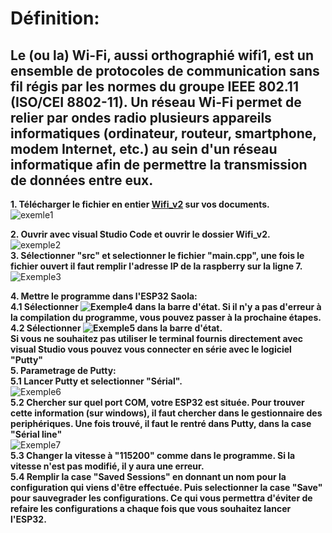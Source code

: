 # Définition:
Le (ou la) Wi-Fi, aussi orthographié wifi1, est un ensemble de protocoles de communication sans fil régis par les normes du groupe IEEE 802.11 (ISO/CEI 8802-11). Un réseau Wi-Fi permet de relier par ondes radio plusieurs appareils informatiques (ordinateur, routeur, smartphone, modem Internet, etc.) au sein d'un réseau informatique afin de permettre la transmission de données entre eux.  
--

__1. Télécharger le fichier en entier [Wifi_v2](https://github.com/Knightmore1/Co2_project/tree/WiFi/Wifi_v2) sur vos documents.__  
![exemle1](https://user-images.githubusercontent.com/123626872/227144513-354c106e-7f62-4f82-b094-bb3e900e0597.PNG)  

__2. Ouvrir avec visual Studio Code et ouvrir le dossier Wifi_v2.__  
![exemple2](https://user-images.githubusercontent.com/123626872/227149227-5e127a41-a947-4fb9-97ef-be3adb7d5b4f.png)  
__3. Sélectionner "src" et selectionner le fichier "main.cpp", une fois le fichier ouvert il faut remplir l'adresse IP de la raspberry sur la ligne 7.__  
![Exemple3](https://user-images.githubusercontent.com/123626872/227161662-25c5f4be-b521-4076-878c-72db647508b0.PNG)  

__4. Mettre le programme dans l'ESP32 Saola:__  
  __4.1 Sélectionner ![Exemple4](https://user-images.githubusercontent.com/123626872/227180263-cd8b45f5-ed71-45cf-91c0-3e2124e82e99.PNG) dans la barre d'état. Si il n'y a pas d'erreur à la compilation du programme, vous pouvez passer à la prochaine étapes.__  
  __4.2 Sélectionner ![Exemple5](https://user-images.githubusercontent.com/123626872/227181478-e3b0f74e-22eb-443e-b00c-eab24a14f7b4.PNG) dans la barre d'état.__  
  __Si vous ne souhaitez pas utiliser le terminal fournis directement avec visual Studio vous pouvez vous connecter en série avec le logiciel "Putty"__  
__5. Parametrage de Putty:__  
  __5.1 Lancer Putty et selectionner "Sérial".__  
![Exemple6](https://user-images.githubusercontent.com/123626872/227471090-1b18cee1-3d9b-483a-b990-247266e38502.PNG)  
  __5.2 Chercher sur quel port COM, votre ESP32 est située. Pour trouver cette information (sur windows), il faut chercher dans le gestionnaire des periphériques. Une fois trouvé, il faut le rentré dans Putty, dans la case "Sérial line"__  
![Exemple7](https://user-images.githubusercontent.com/123626872/227482026-9fde7fd9-ad37-455f-80ec-074421725475.PNG)  
  __5.3 Changer la vitesse à "115200" comme dans le programme. Si la vitesse n'est pas modifié, il y aura une erreur.__  
  __5.4 Remplir la case "Saved Sessions" en donnant un nom pour la configuration qui viens d'être effectuée. Puis selectionner la case "Save" pour sauvegrader les configurations. Ce qui vous permettra d'éviter de refaire les configurations a chaque fois que vous souhaitez lancer l'ESP32.__
